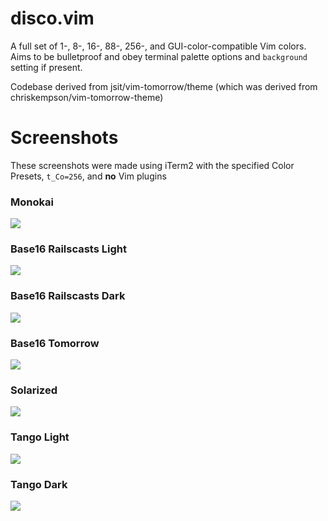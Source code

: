 # disco.vim

A full set of 1-, 8-, 16-, 88-, 256-, and GUI-color-compatible Vim colors. Aims to be bulletproof and obey terminal palette options and `background` setting if present.

Codebase derived from jsit/vim-tomorrow/theme (which was derived from chriskempson/vim-tomorrow-theme)

# Screenshots

These screenshots were made using iTerm2 with the specified
Color Presets, `t_Co=256`, and **no** Vim plugins

### Monokai
![](https://cl.ly/kJ6j/disco-monokai.png)


### Base16 Railscasts Light
![](https://cl.ly/kIjt/disco-base16-railscasts-light.png)


### Base16 Railscasts Dark
![](https://cl.ly/kJ9E/disco-base16-railscasts-dark.png)


### Base16 Tomorrow
![](https://cl.ly/kInn/disco-base16.png)


### Solarized
![](https://cl.ly/kJ6K/disco-solarized.png)


### Tango Light
![](https://cl.ly/kIZd/disco-tango-light.png)


### Tango Dark
![](https://cl.ly/kIa8/disco-tango-dark.png)
